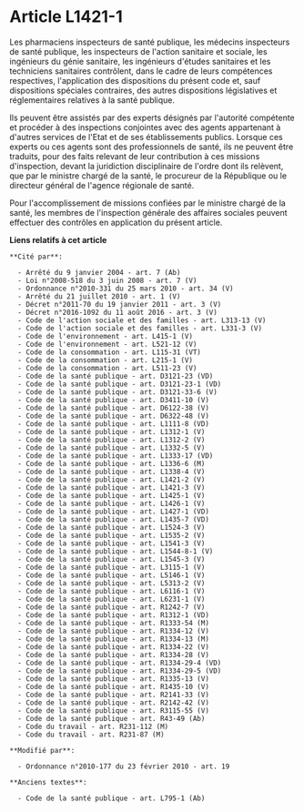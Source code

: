 # Article L1421-1

Les pharmaciens inspecteurs de santé publique, les médecins inspecteurs de santé publique, les inspecteurs de l'action
sanitaire et sociale, les ingénieurs du génie sanitaire, les ingénieurs d'études sanitaires et les techniciens sanitaires
contrôlent, dans le cadre de leurs compétences respectives, l'application des dispositions du présent code et, sauf
dispositions spéciales contraires, des autres dispositions législatives et réglementaires relatives à la santé publique. 

Ils peuvent être assistés par des experts désignés par l'autorité compétente et procéder à des inspections conjointes avec
des agents appartenant à d'autres services de l'Etat et de ses établissements publics. Lorsque ces experts ou ces agents sont
des professionnels de santé, ils ne peuvent être traduits, pour des faits relevant de leur contribution à ces missions
d'inspection, devant la juridiction disciplinaire de l'ordre dont ils relèvent, que par le ministre chargé de la santé, le
procureur de la République ou le directeur général de l'agence régionale de santé. 

Pour l'accomplissement de missions confiées par le ministre chargé de la santé, les membres de l'inspection générale des
affaires sociales peuvent effectuer des contrôles en application du présent article.

**Liens relatifs à cet article**

	**Cité par**:

	  - Arrêté du 9 janvier 2004 - art. 7 (Ab)
	  - Loi n°2008-518 du 3 juin 2008 - art. 7 (V)
	  - Ordonnance n°2010-331 du 25 mars 2010 - art. 34 (V)
	  - Arrêté du 21 juillet 2010 - art. 1 (V)
	  - Décret n°2011-70 du 19 janvier 2011 - art. 3 (V)
	  - Décret n°2016-1092 du 11 août 2016 - art. 3 (V)
	  - Code de l'action sociale et des familles - art. L313-13 (V)
	  - Code de l'action sociale et des familles - art. L331-3 (V)
	  - Code de l'environnement - art. L415-1 (V)
	  - Code de l'environnement - art. L521-12 (V)
	  - Code de la consommation - art. L115-31 (VT)
	  - Code de la consommation - art. L215-1 (V)
	  - Code de la consommation - art. L511-23 (V)
	  - Code de la santé publique - art. D3121-23 (VD)
	  - Code de la santé publique - art. D3121-23-1 (VD)
	  - Code de la santé publique - art. D3121-33-6 (V)
	  - Code de la santé publique - art. D3411-10 (V)
	  - Code de la santé publique - art. D6122-38 (V)
	  - Code de la santé publique - art. D6322-48 (V)
	  - Code de la santé publique - art. L1111-8 (VD)
	  - Code de la santé publique - art. L1312-1 (V)
	  - Code de la santé publique - art. L1312-2 (V)
	  - Code de la santé publique - art. L1332-5 (V)
	  - Code de la santé publique - art. L1333-17 (VD)
	  - Code de la santé publique - art. L1336-6 (M)
	  - Code de la santé publique - art. L1338-4 (V)
	  - Code de la santé publique - art. L1421-2 (V)
	  - Code de la santé publique - art. L1421-3 (V)
	  - Code de la santé publique - art. L1425-1 (V)
	  - Code de la santé publique - art. L1426-1 (V)
	  - Code de la santé publique - art. L1427-1 (VD)
	  - Code de la santé publique - art. L1435-7 (VD)
	  - Code de la santé publique - art. L1524-3 (V)
	  - Code de la santé publique - art. L1535-2 (V)
	  - Code de la santé publique - art. L1541-3 (V)
	  - Code de la santé publique - art. L1544-8-1 (V)
	  - Code de la santé publique - art. L1545-3 (V)
	  - Code de la santé publique - art. L3115-1 (V)
	  - Code de la santé publique - art. L5146-1 (V)
	  - Code de la santé publique - art. L5313-2 (V)
	  - Code de la santé publique - art. L6116-1 (V)
	  - Code de la santé publique - art. L6231-1 (V)
	  - Code de la santé publique - art. R1242-7 (V)
	  - Code de la santé publique - art. R1312-1 (VD)
	  - Code de la santé publique - art. R1333-54 (M)
	  - Code de la santé publique - art. R1334-12 (V)
	  - Code de la santé publique - art. R1334-13 (M)
	  - Code de la santé publique - art. R1334-22 (V)
	  - Code de la santé publique - art. R1334-28 (V)
	  - Code de la santé publique - art. R1334-29-4 (VD)
	  - Code de la santé publique - art. R1334-29-5 (VD)
	  - Code de la santé publique - art. R1335-13 (V)
	  - Code de la santé publique - art. R1435-10 (V)
	  - Code de la santé publique - art. R2141-33 (V)
	  - Code de la santé publique - art. R2142-42 (V)
	  - Code de la santé publique - art. R3115-55 (V)
	  - Code de la santé publique - art. R43-49 (Ab)
	  - Code du travail - art. R231-112 (M)
	  - Code du travail - art. R231-87 (M)

	**Modifié par**:

	  - Ordonnance n°2010-177 du 23 février 2010 - art. 19

	**Anciens textes**:

	  - Code de la santé publique - art. L795-1 (Ab)

